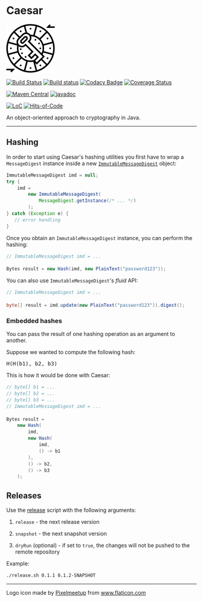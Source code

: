 # Caesar

![Logo](logo.png)

[![Build Status](https://travis-ci.com/Glusk/caesar.svg?branch=master)](https://travis-ci.com/Glusk/caesar)
[![Build status](https://ci.appveyor.com/api/projects/status/kvotrwt9pqn0dbg5/branch/master?svg=true)](https://ci.appveyor.com/project/Glusk/caesar/branch/master)
[![Codacy Badge](https://app.codacy.com/project/badge/Grade/36750977c17d4e238c343aac4d9913f2)](https://www.codacy.com/manual/Glusk/caesar?utm_source=github.com&amp;utm_medium=referral&amp;utm_content=Glusk/caesar&amp;utm_campaign=Badge_Grade)
[![Coverage Status](https://coveralls.io/repos/github/Glusk/caesar/badge.svg?branch=master)](https://coveralls.io/github/Glusk/caesar?branch=master)

[![Maven Central](https://maven-badges.herokuapp.com/maven-central/com.github.glusk/caesar/badge.svg)](https://maven-badges.herokuapp.com/maven-central/com.github.glusk/caesar)
[![javadoc](https://javadoc.io/badge2/com.github.glusk/caesar/javadoc.svg)](https://javadoc.io/doc/com.github.glusk/caesar)

[![LoC](https://tokei.rs/b1/github/glusk/caesar)](https://github.com/Glusk/caesar)
[![Hits-of-Code](https://hitsofcode.com/github/glusk/caesar?branch=master)](https://hitsofcode.com/view/github/glusk/caesar?branch=master)

An object-oriented approach to cryptography in Java.

---

## Hashing

In order to start using Caesar's hashing utilities you first have to wrap a `MessageDigest`
instance inside a new [`ImmutableMessageDigest`](https://javadoc.io/doc/com.github.glusk/caesar/latest/com.github.glusk.caesar/com/github/glusk/caesar/hashing/ImmutableMessageDigest.html)
object:

``` java
ImmutableMessageDigest imd = null;
try {
    imd =
        new ImmutableMessageDigest(
            MessageDigest.getInstance(/* ... */)
        );
} catch (Exception e) {
   // error handling
}
```

Once you obtain an `ImmutableMessageDigest` instance, you can perform the hashing:

``` java
// ImmutableMessageDigest imd = ...

Bytes result = new Hash(imd, new PlainText("password123"));
```
You can also use `ImmutableMessageDigest`'s *fluid* API:
``` java
// ImmutableMessageDigest imd = ...

byte[] result = imd.update(new PlainText("password123")).digest();
```

### Embedded hashes

You can pass the result of one hashing operation as an argument to
another.

Suppose we wanted to compute the following hash:
<pre>
H(H(b1), b2, b3)
</pre>

This is how it would be done with Caesar:
``` java
// byte[] b1 = ...
// byte[] b2 = ...
// byte[] b3 = ...
// ImmutableMessageDigest imd = ...

Bytes result = 
    new Hash(
        imd,
        new Hash(
            imd,
            () -> b1
        ),
        () -> b2,
        () -> b3
    );
```

## Releases

Use the [release](./release.sh) script with the following arguments:

1.  `release` - the next release version

2.  `snapshot` - the next snapshot version

3.  `dryRun` (optional) - if set to `true`, the changes will not be pushed
   to the remote repository

Example:

``` bash
./release.sh 0.1.1 0.1.2-SNAPSHOT
```

---

<div>Logo icon made by <a href="https://www.flaticon.com/free-icon/caesar-cipher_1792163" title="Pixelmeetup">Pixelmeetup</a> from <a href="https://www.flaticon.com/" title="Flaticon">www.flaticon.com</a></div>
